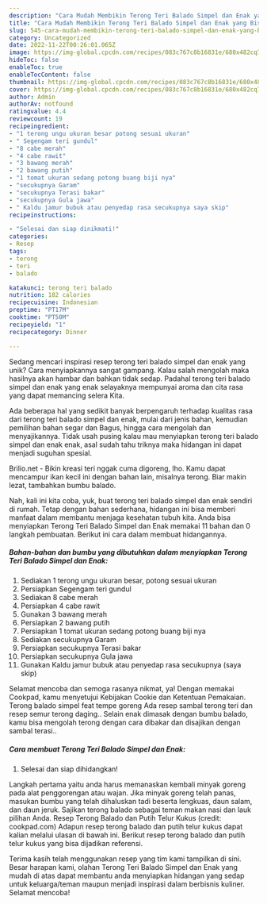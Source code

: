 ```yaml
---
description: "Cara Mudah Membikin Terong Teri Balado Simpel dan Enak yang Bisa Manjain Lidah"
title: "Cara Mudah Membikin Terong Teri Balado Simpel dan Enak yang Bisa Manjain Lidah"
slug: 545-cara-mudah-membikin-terong-teri-balado-simpel-dan-enak-yang-bisa-manjain-lidah
category: Uncategorized
date: 2022-11-22T00:26:01.065Z
image: https://img-global.cpcdn.com/recipes/083c767c8b16831e/680x482cq70/terong-teri-balado-simpel-dan-enak-foto-resep-utama.jpg
hideToc: false
enableToc: true
enableTocContent: false
thumbnail: https://img-global.cpcdn.com/recipes/083c767c8b16831e/680x482cq70/terong-teri-balado-simpel-dan-enak-foto-resep-utama.jpg
cover: https://img-global.cpcdn.com/recipes/083c767c8b16831e/680x482cq70/terong-teri-balado-simpel-dan-enak-foto-resep-utama.jpg
author: Admin
authorAv: notfound
ratingvalue: 4.4
reviewcount: 19
recipeingredient:
- "1 terong ungu ukuran besar potong sesuai ukuran"
- " Segengam teri gundul"
- "8 cabe merah"
- "4 cabe rawit"
- "3 bawang merah"
- "2 bawang putih"
- "1 tomat ukuran sedang potong buang biji nya"
- "secukupnya Garam"
- "secukupnya Terasi bakar"
- "secukupnya Gula jawa"
- " Kaldu jamur bubuk atau penyedap rasa secukupnya saya skip"
recipeinstructions:

- "Selesai dan siap dinikmati!"
categories:
- Resep
tags:
- terong
- teri
- balado

katakunci: terong teri balado 
nutrition: 182 calories
recipecuisine: Indonesian
preptime: "PT17M"
cooktime: "PT50M"
recipeyield: "1"
recipecategory: Dinner

---
```





Sedang mencari inspirasi resep terong teri balado simpel dan enak yang unik? Cara menyiapkannya sangat gampang. Kalau salah mengolah maka hasilnya akan hambar dan bahkan tidak sedap. Padahal terong teri balado simpel dan enak yang enak selayaknya mempunyai aroma dan cita rasa yang dapat memancing selera Kita.





Ada beberapa hal yang sedikit banyak berpengaruh terhadap kualitas rasa dari terong teri balado simpel dan enak, mulai dari jenis bahan, kemudian pemilihan bahan segar dan Bagus, hingga cara mengolah dan menyajikannya. Tidak usah pusing kalau mau menyiapkan terong teri balado simpel dan enak enak,      asal sudah tahu triknya maka hidangan ini dapat menjadi suguhan spesial.














Brilio.net - Bikin kreasi teri nggak cuma digoreng, lho. Kamu dapat mencampur ikan kecil ini dengan bahan lain, misalnya terong. Biar makin lezat, tambahkan bumbu balado.






Nah, kali ini kita coba, yuk, buat terong teri balado simpel dan enak sendiri di rumah. Tetap dengan bahan sederhana, hidangan ini bisa memberi manfaat dalam membantu menjaga kesehatan tubuh kita. Anda bisa menyiapkan Terong Teri Balado Simpel dan Enak memakai 11 bahan dan 0 langkah pembuatan. Berikut ini cara dalam membuat hidangannya.

<!--inarticleads1-->

##### Bahan-bahan dan bumbu yang dibutuhkan dalam menyiapkan Terong Teri Balado Simpel dan Enak:

1. Sediakan 1 terong ungu ukuran besar, potong sesuai ukuran
1. Persiapkan  Segengam teri gundul
1. Sediakan 8 cabe merah
1. Persiapkan 4 cabe rawit
1. Gunakan 3 bawang merah
1. Persiapkan 2 bawang putih
1. Persiapkan 1 tomat ukuran sedang potong buang biji nya
1. Sediakan secukupnya Garam
1. Persiapkan secukupnya Terasi bakar
1. Persiapkan secukupnya Gula jawa
1. Gunakan  Kaldu jamur bubuk atau penyedap rasa secukupnya (saya skip)


Selamat mencoba dan semoga rasanya nikmat, ya! Dengan memakai Cookpad, kamu menyetujui Kebijakan Cookie dan Ketentuan Pemakaian. Terong balado simpel feat tempe goreng Ada resep sambal terong teri dan resep semur terong daging.. Selain enak dimasak dengan bumbu balado, kamu bisa mengolah terong dengan cara dibakar dan disajikan dengan sambal terasi.. 

<!--inarticleads2-->

##### Cara membuat Terong Teri Balado Simpel dan Enak:


1. Selesai dan siap dihidangkan!

Langkah pertama yaitu anda harus memanaskan kembali minyak goreng pada alat penggorengan atau wajan. Jika minyak goreng telah panas, masukan bumbu yang telah dihaluskan tadi beserta lengkuas, daun salam, dan daun jeruk. Sajikan terong balado sebagai teman makan nasi dan lauk pilihan Anda. Resep Terong Balado dan Putih Telur Kukus (credit: cookpad.com) Adapun resep terong balado dan putih telur kukus dapat kalian melalui ulasan di bawah ini. Berikut resep terong balado dan putih telur kukus yang bisa dijadikan referensi. 

Terima kasih telah menggunakan resep yang tim kami tampilkan di sini. Besar harapan kami, olahan Terong Teri Balado Simpel dan Enak yang mudah di atas dapat membantu anda menyiapkan hidangan yang sedap untuk keluarga/teman maupun menjadi inspirasi dalam berbisnis kuliner. Selamat mencoba!

